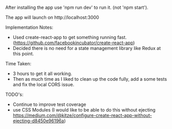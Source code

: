 After installing the app use 'npm run dev' to run it. (not 'npm start').

The app will launch on http://localhost:3000

Implementation Notes:

* Used create-react-app to get something running fast. (https://github.com/facebookincubator/create-react-app)
* Decided there is no need for a state management library like Redux at this point.

Time Taken:

* 3 hours to get it all working.
* Then as much time as I liked to clean up the code fully, add a some tests and fix the local CORS issue.

TODO's:

* Continue to improve test coverage
* use CSS Modules (I would like to be able to do this without ejecting
  https://medium.com/@kitze/configure-create-react-app-without-ejecting-d8450e96196a)
